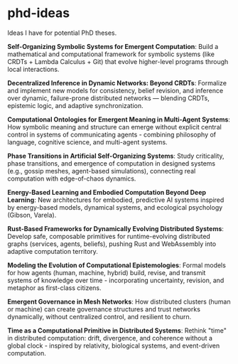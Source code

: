 # phd-ideas
Ideas I have for potential PhD theses.

**Self-Organizing Symbolic Systems for Emergent Computation**: Build a mathematical and computational framework for symbolic systems (like CRDTs + Lambda Calculus + Git) that evolve higher-level programs through local interactions.

**Decentralized Inference in Dynamic Networks: Beyond CRDTs**: Formalize and implement new models for consistency, belief revision, and inference over dynamic, failure-prone distributed networks — blending CRDTs, epistemic logic, and adaptive synchronization.

**Computational Ontologies for Emergent Meaning in Multi-Agent Systems**: How symbolic meaning and structure can emerge without explicit central control in systems of communicating agents - combining philosophy of language, cognitive science, and multi-agent systems.

**Phase Transitions in Artificial Self-Organizing Systems**: Study criticality, phase transitions, and emergence of computation in designed systems (e.g., gossip meshes, agent-based simulations), connecting real computation with edge-of-chaos dynamics.

**Energy-Based Learning and Embodied Computation Beyond Deep Learning**: New architectures for embodied, predictive AI systems inspired by energy-based models, dynamical systems, and ecological psychology (Gibson, Varela).

**Rust-Based Frameworks for Dynamically Evolving Distributed Systems**: Develop safe, composable primitives for runtime-evolving distributed graphs (services, agents, beliefs), pushing Rust and WebAssembly into adaptive computation territory.

**Modeling the Evolution of Computational Epistemologies**: Formal models for how agents (human, machine, hybrid) build, revise, and transmit systems of knowledge over time - incorporating uncertainty, revision, and metaphor as first-class citizens.

**Emergent Governance in Mesh Networks**: How distributed clusters (human or machine) can create governance structures and trust networks dynamically, without centralized control, and resilient to churn.

**Time as a Computational Primitive in Distributed Systems**: Rethink "time" in distributed computation: drift, divergence, and coherence without a global clock - inspired by relativity, biological systems, and event-driven computation.
